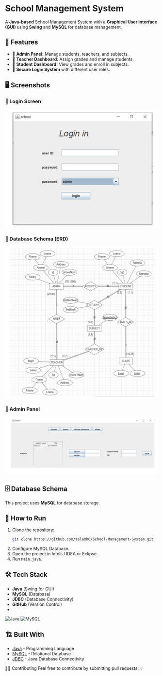 #  School Management System

A **Java-based** School Management System with a **Graphical User Interface (GUI)** using **Swing** and **MySQL** for database management.

## 🚀 Features
- 📌 **Admin Panel:** Manage students, teachers, and subjects.
- 📌 **Teacher Dashboard:** Assign grades and manage students.
- 📌 **Student Dashboard:** View grades and enroll in subjects.
- 📌 **Secure Login System** with different user roles.

## 🖥️ Screenshots
### **🔹 Login Screen**
![Login Screen](images/login_screen.jpg)

### **🔹 Database Schema (ERD)**
![Database Schema](images/database_schema.jpg)

### **🔹 Admin Panel**
![Admin Panel](images/admin_panel.jpg)

## 🗄️ Database Schema
This project uses **MySQL** for database storage.

## 🎯 How to Run
1. Clone the repository:
   ```bash
   git clone https://github.com/talamh0/School-Management-System.git

2. Configure MySQL Database.  
3. Open the project in IntelliJ IDEA or Eclipse.  
4. Run `Main.java`.  

## 🛠️ Tech Stack
- **Java** (Swing for GUI)
- **MySQL** (Database)
- **JDBC** (Database Connectivity)
- **GitHub** (Version Control)
- 
![Java](https://img.shields.io/badge/Java-%23ED8B00.svg?style=for-the-badge&logo=openjdk&logoColor=white)
![MySQL](https://img.shields.io/badge/MySQL-005C84?style=for-the-badge&logo=mysql&logoColor=white)

## 🏗️ Built With
- [Java](https://www.java.com/) - Programming Language
- [MySQL](https://www.mysql.com/) - Relational Database
- [JDBC](https://docs.oracle.com/javase/tutorial/jdbc/) - Java Database Connectivity

👩‍💻 Contributing
Feel free to contribute by submitting pull requests! 💡

